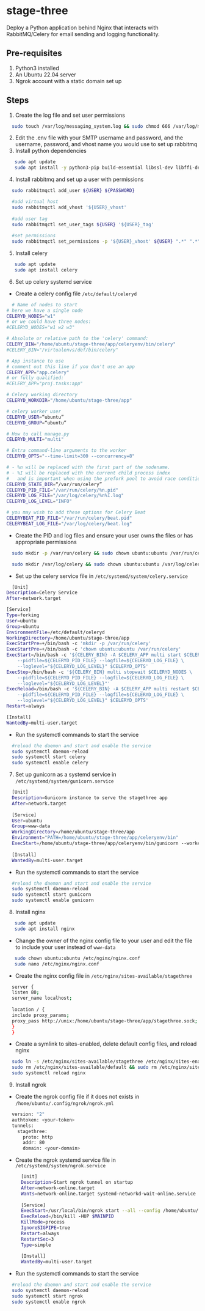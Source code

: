 # stage-three

Deploy a Python application behind Nginx that interacts with RabbitMQ/Celery for email sending and logging functionality.  

## Pre-requisites
1. Python3 installed
2. An Ubuntu 22.04 server
3. Ngrok account with a static domain set up

## Steps
1. Create the log file and set user permissions
```bash
  sudo touch /var/log/messaging_system.log && sudo chmod 666 /var/log/messaging_system.log
```
2. Edit the .env file with your SMTP username and password, and the username, password, and vhost name you would use to set up rabbitmq
3.  Install python dependencies
```bash
   sudo apt update
   sudo apt install -y python3-pip build-essential libssl-dev libffi-dev python3-dev python3-venv python3-flask python3-dotenv
```
4. Install rabbitmq and set up a user with permissions
```bash
  sudo rabbitmqctl add_user ${USER} ${PASSWORD}

  #add virtual host
  sudo rabbitmqctl add_vhost '${USER}_vhost'
  
  #add user tag
  sudo rabbitmqctl set_user_tags ${USER} '${USER}_tag'
  
  #set permissions
  sudo rabbitmqctl set_permissions -p '${USER}_vhost' ${USER} ".*" ".*" ".*"
```
5. Install celery
```bash
   sudo apt update
   sudo apt install celery
```
6. Set up celery systemd service
- Create a celery config file `/etc/default/celeryd`
```bash
  # Name of nodes to start
# here we have a single node
CELERYD_NODES="w1"
# or we could have three nodes:
#CELERYD_NODES="w1 w2 w3"

# Absolute or relative path to the 'celery' command:
CELERY_BIN="/home/ubuntu/stage-three/app/celeryenv/bin/celery"
#CELERY_BIN="/virtualenvs/def/bin/celery"

# App instance to use
# comment out this line if you don't use an app
CELERY_APP="app.celery"
# or fully qualified:
#CELERY_APP="proj.tasks:app"

# Celery working directory
CELERYD_WORKDIR="/home/ubuntu/stage-three/app"

# celery worker user
CELERYD_USER=“ubuntu”
CELERYD_GROUP=“ubuntu”

# How to call manage.py
CELERYD_MULTI="multi"

# Extra command-line arguments to the worker
CELERYD_OPTS="--time-limit=300 --concurrency=8"

# - %n will be replaced with the first part of the nodename.
# - %I will be replaced with the current child process index
#   and is important when using the prefork pool to avoid race conditions.
CELERYD_STATE_DIR=“/var/run/celery”
CELERYD_PID_FILE="/var/run/celery/%n.pid"
CELERYD_LOG_FILE="/var/log/celery/%n%I.log"
CELERYD_LOG_LEVEL="INFO"

# you may wish to add these options for Celery Beat
CELERYBEAT_PID_FILE="/var/run/celery/beat.pid"
CELERYBEAT_LOG_FILE="/var/log/celery/beat.log"
```
- Create the PID and log files and ensure your user owns the files or has appropriate permissions
```bash
  sudo mkdir -p /var/run/celery && sudo chown ubuntu:ubuntu /var/run/celery

  sudo mkdir /var/log/celery && sudo chown ubuntu:ubuntu /var/log/celery
```
- Set up the celery service file in `/etc/systemd/system/celery.service`
```bash
  [Unit]
Description=Celery Service
After=network.target

[Service]
Type=forking
User=ubuntu
Group=ubuntu
EnvironmentFile=/etc/default/celeryd
WorkingDirectory=/home/ubuntu/stage-three/app
ExecStartPre=+/bin/bash -c 'mkdir -p /var/run/celery'
ExecStartPre=+/bin/bash -c 'chown ubuntu:ubuntu /var/run/celery'
ExecStart=/bin/bash -c '${CELERY_BIN} -A $CELERY_APP multi start $CELERYD_NODES \
    --pidfile=${CELERYD_PID_FILE} --logfile=${CELERYD_LOG_FILE} \
    --loglevel="${CELERYD_LOG_LEVEL}" $CELERYD_OPTS'
ExecStop=/bin/bash -c '${CELERY_BIN} multi stopwait $CELERYD_NODES \
    --pidfile=${CELERYD_PID_FILE} --logfile=${CELERYD_LOG_FILE} \
    --loglevel="${CELERYD_LOG_LEVEL}"'
ExecReload=/bin/bash -c '${CELERY_BIN} -A $CELERY_APP multi restart $CELERYD_NODES \
    --pidfile=${CELERYD_PID_FILE} --logfile=${CELERYD_LOG_FILE} \
    --loglevel="${CELERYD_LOG_LEVEL}" $CELERYD_OPTS'
Restart=always

[Install]
WantedBy=multi-user.target
```
- Run the systemctl commands to start the service
```bash
  #reload the daemon and start and enable the service
  sudo systemctl daemon-reload
  sudo systemctl start celery
  sudo systemctl enable celery
```
7. Set up gunicorn as a systemd service in `/etc/systemd/system/gunicorn.service`
```bash
  [Unit]
  Description=Gunicorn instance to serve the stagethree app
  After=network.target
  
  [Service]
  User=ubuntu
  Group=www-data
  WorkingDirectory=/home/ubuntu/stage-three/app
  Environment="PATH=/home/ubuntu/stage-three/app/celeryenv/bin"
  ExecStart=/home/ubuntu/stage-three/app/celeryenv/bin/gunicorn --workers 3 --bind unix:stagethree.sock app:app
  
  [Install]
  WantedBy=multi-user.target
```
- Run the systemctl commands to start the service
```bash
  #reload the daemon and start and enable the service
  sudo systemctl daemon-reload
  sudo systemctl start gunicorn
  sudo systemctl enable gunicorn
```
8. Install nginx
```bash
   sudo apt update
   sudo apt install nginx
```
- Change the owner of the nginx config file to your user and edit the file to include your user instead of `www-data`
```bash
   sudo chown ubuntu:ubuntu /etc/nginx/nginx.conf
   sudo nano /etc/nginx/nginx.conf
```
- Create the nginx config file in `/etc/nginx/sites-available/stagethree`
```bash
  server {
  listen 80;
  server_name localhost;
  
  location / {
  include proxy_params;
  proxy_pass http://unix:/home/ubuntu/stage-three/app/stagethree.sock;
  }
  }
```
- Create a symlink to sites-enabled, delete default config files, and reload nginx
```bash
  sudo ln -s /etc/nginx/sites-available/stagethree /etc/nginx/sites-enabled
  sudo rm /etc/nginx/sites-available/default && sudo rm /etc/nginx/sites-enabled/default
  sudo systemctl reload nginx
```
9. Install ngrok
- Create the ngrok config file if it does not exists in `/home/ubuntu/.config/ngrok/ngrok.yml`
```bash
  version: "2"
  authtoken: <your-token>
  tunnels:
    stagethree: 
      proto: http
      addr: 80
      domain: <your-domain>
```
- Create the ngrok systemd service file in `/etc/systemd/system/ngrok.service`
  ```bash
    [Unit]
    Description=Start ngrok tunnel on startup
    After=network-online.target
    Wants=network-online.target systemd-networkd-wait-online.service
    
    [Service]
    ExecStart=/usr/local/bin/ngrok start --all --config /home/ubuntu/.config/ngrok/ngrok.yml
    ExecReload=/bin/kill -HUP $MAINPID
    KillMode=process
    IgnoreSIGPIPE=true
    Restart=always
    RestartSec=3
    Type=simple
    
    [Install]
    WantedBy=multi-user.target
  ```
- Run the systemctl commands to start the service
```bash
  #reload the daemon and start and enable the service
  sudo systemctl daemon-reload
  sudo systemctl start ngrok
  sudo systemctl enable ngrok
```
